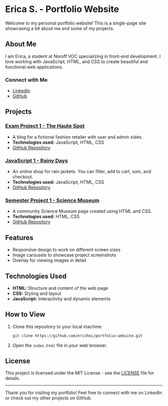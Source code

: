 # Erica S. - Portfolio Website

Welcome to my personal portfolio website! This is a single-page site showcasing a bit about me and some of my projects.

## About Me

I am Erica, a student at Noroff VOC specializing in front-end development. 
I love working with JavaScript, HTML, and CSS to create beautiful and functional web applications.

### Connect with Me
- [LinkedIn](https://www.linkedin.com/in/erica-sheidai-19a4a7293/)
- [GitHub](https://github.com/erishei)

## Projects

### [Exam Project 1 - The Haute Spot](https://thehautespot.netlify.app)
- A blog for a fictional fashion retailer with user and admin sides.
- **Technologies used:** JavaScript, HTML, CSS
- [GitHub Repository](https://github.com/erishei/exam-project-1/blob/main/README.md)

### [JavaScript 1 - Rainy Days](https://loquacious-pudding-0a488a.netlify.app)
- An online shop for rain jackets. You can filter, add to cart, sum, and checkout.
- **Technologies used:** JavaScript, HTML, CSS
- [GitHub Repository](https://github.com/erishei/javascript-ca/blob/main/README.md)

### [Semester Project 1 - Science Museum](https://famous-licorice-8ef4d4.netlify.app)
- A community Science Museum page created using HTML and CSS.
- **Technologies used:** HTML, CSS
- [GitHub Repository](https://github.com/erishei/semester-project-1/blob/main/README.md)

## Features

- Responsive design to work on different screen sizes
- Image carousels to showcase project screenshots
- Overlay for viewing images in detail

## Technologies Used

- **HTML:** Structure and content of the web page
- **CSS:** Styling and layout
- **JavaScript:** Interactivity and dynamic elements

## How to View

1. Clone this repository to your local machine:
    ```sh
    git clone https://github.com/erishei/portfolio-website.git
    ```
2. Open the `index.html` file in your web browser.

## License

This project is licensed under the MIT License - see the [LICENSE](LICENSE) file for details.

---

Thank you for visiting my portfolio! Feel free to connect with me on LinkedIn or check out my other projects on GitHub.
